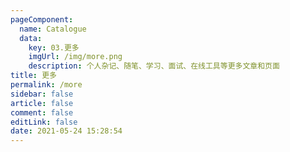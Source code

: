 ```yaml
---
pageComponent: 
  name: Catalogue
  data: 
    key: 03.更多
    imgUrl: /img/more.png
    description: 个人杂记、随笔、学习、面试、在线工具等更多文章和页面
title: 更多
permalink: /more
sidebar: false
article: false
comment: false
editLink: false
date: 2021-05-24 15:28:54
---
```


